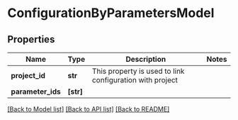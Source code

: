 # ConfigurationByParametersModel


## Properties
Name | Type | Description | Notes
------------ | ------------- | ------------- | -------------
**project_id** | **str** | This property is used to link configuration with project | 
**parameter_ids** | **[str]** |  | 

[[Back to Model list]](../README.md#documentation-for-models) [[Back to API list]](../README.md#documentation-for-api-endpoints) [[Back to README]](../README.md)


